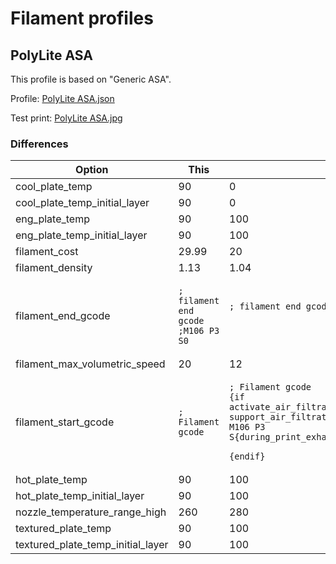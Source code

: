 # Filament profiles

## PolyLite ASA

This profile is based on "Generic ASA".

Profile: [PolyLite ASA.json](PolyLite%20ASA.json)

Test print: [PolyLite ASA.jpg](PolyLite%20ASA.jpg)

### Differences

| Option | This | Base |
|--------|------|------|
| cool_plate_temp | 90 | 0 |
| cool_plate_temp_initial_layer | 90 | 0 |
| eng_plate_temp | 90 | 100 |
| eng_plate_temp_initial_layer | 90 | 100 |
| filament_cost | 29.99 | 20 |
| filament_density | 1.13 | 1.04 |
| filament_end_gcode | <pre><code>; filament end gcode </code><br><code>;M106 P3 S0</code><br><code></code></pre> | <pre><code>; filament end gcode </code><br><code></code><br><code></code></pre> |
| filament_max_volumetric_speed | 20 | 12 |
| filament_start_gcode | <pre><code>; Filament gcode</code><br><code></code></pre> | <pre><code>; Filament gcode</code><br><code>{if activate_air_filtration[current_extruder] &amp;&amp; support_air_filtration}</code><br><code>M106 P3 S{during_print_exhaust_fan_speed_num[current_extruder]} </code><br><code>{endif}</code></pre> |
| hot_plate_temp | 90 | 100 |
| hot_plate_temp_initial_layer | 90 | 100 |
| nozzle_temperature_range_high | 260 | 280 |
| textured_plate_temp | 90 | 100 |
| textured_plate_temp_initial_layer | 90 | 100 |
